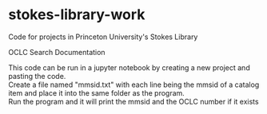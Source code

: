 # stokes-library-work
Code for projects in Princeton University's Stokes Library

OCLC Search Documentation

  This code can be run in a jupyter notebook by creating a new project and pasting the code. <br />
  Create a file named "mmsid.txt" with each line being the mmsid of a catalog item and place it into the same folder as the program. <br />
  Run the program and it will print the mmsid and the OCLC number if it exists
